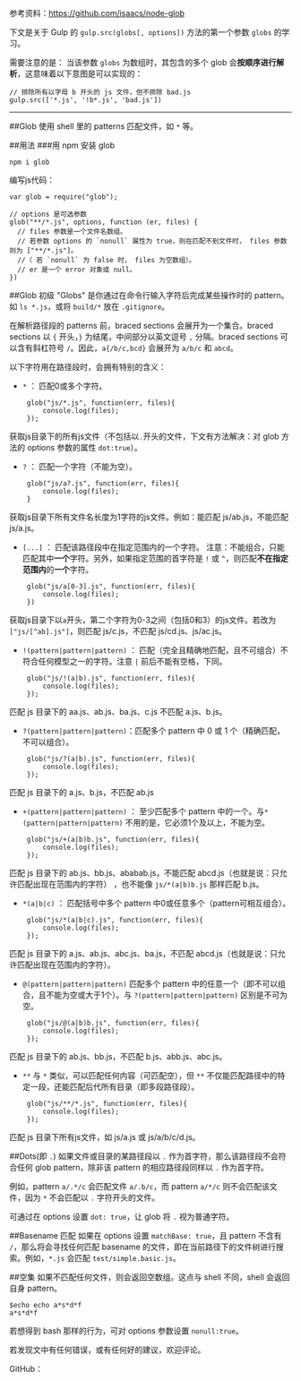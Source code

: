 参考资料：https://github.com/isaacs/node-glob

下文是关于 Gulp 的 `gulp.src(globs[, options])` 方法的第一个参数 `globs` 的学习。

需要注意的是：
当该参数 `globs` 为数组时，其包含的多个 glob 会**按顺序进行解析**，这意味着以下意图是可以实现的：

    // 排除所有以字母 b 开头的 js 文件，但不排除 bad.js
    gulp.src(['*.js', '!b*.js', 'bad.js'])

---

##Glob
使用 shell 里的 patterns 匹配文件，如 `*` 等。

##用法
###用 npm 安装 glob

    npm i glob
    
编写js代码：

    var glob = require("glob");
    
    // options 是可选参数
    glob("**/*.js", options, function (er, files) {
      // files 参数是一个文件名数组。
      // 若参数 options 的 `nonull` 属性为 true，则在匹配不到文件时， files 参数则为 ["**/*.js"]。
      //（ 若 `nonull` 为 false 时， files 为空数组）。
      // er 是一个 error 对象或 null。
    })
 
##Glob 初级
"Globs" 是你通过在命令行输入字符后完成某些操作时的 pattern。如 `ls *.js`，或将 `build/*` 放在 `.gitignore`。

在解析路径段的 patterns 前，braced sections 会展开为一个集合。braced sections 以 `{` 开头，`}` 为结尾，中间部分以英文逗号 `,` 分隔。braced sections 可以含有斜杠符号 `/`。因此，`a{/b/c,bcd}` 会展开为 `a/b/c` 和 `abcd`。

以下字符用在路径段时，会拥有特别的含义：

 - `*` ： 匹配0或多个字符。

        glob("js/*.js", function(err, files){
        	console.log(files);
        });
获取js目录下的所有js文件（不包括以`.`开头的文件，下文有方法解决：对 glob 方法的 options 参数的属性 `dot:true`）。


 - `?` ： 匹配一个字符（不能为空）。

        glob("js/a?.js", function(err, files){
            console.log(files);
        }
获取js目录下所有文件名长度为1字符的js文件。例如：能匹配 js/ab.js，不能匹配 js/a.js。

        
 - `[...]` ： 匹配该路径段中在指定范围内的一个字符。
注意：不能组合，只能匹配其中**一个**字符。另外，如果指定范围的首字符是 `!` 或 `^`，则匹配**不在指定范围内**的**一个**字符。
    
        glob("js/a[0-3].js", function(err, files){
            console.log(files);
        })
获取js目录下以`a`开头，第二个字符为0-3之间（包括0和3）的js文件。若改为 `["js/[^ab].js"]`，则匹配  js/c.js，不匹配 js/cd.js、js/ac.js。


 - `!(pattern|pattern|pattern)` ： 匹配（完全且精确地匹配，且不可组合）不符合任何模型之一的字符。注意 `|` 前后不能有空格，下同。
 
        glob("js/!(a|b).js", function(err, files){
        	console.log(files);
        });
匹配 js 目录下的 aa.js、ab.js、ba.js、c.js 不匹配 a.js、b.js。



 - `?(pattern|pattern|pattern)`：匹配多个 pattern 中 0 或 1 个（精确匹配，不可以组合）。
 
        glob("js/?(a|b).js", function(err, files){
        	console.log(files);
        });
匹配 js 目录下的 a.js、b.js，不匹配 ab.js


 - `+(pattern|pattern|pattern)` ： 至少匹配多个 pattern 中的一个。与`*(pattern|pattern|pattern)` 不用的是，它必须1个及以上，不能为空。

        glob("js/+(a|b)b.js", function(err, files){
         	console.log(files);
        });
匹配 js 目录下的 ab.js、bb.js、ababab.js，不能匹配 abcd.js（也就是说：只允许匹配出现在范围内的字符） ，也不能像 `js/*(a|b)b.js` 那样匹配 b.js。


 - `*(a|b|c)` ： 匹配括号中多个 pattern 中0或任意多个（pattern可相互组合）。 
 
        glob("js/*(a|b|c).js", function(err, files){
        	console.log(files);
        });
匹配 js 目录下的 a.js、ab.js、abc.js、ba.js，不匹配 abcd.js（也就是说：只允许匹配出现在范围内的字符）。


 - `@(pattern|pattern|pattern)` 匹配多个 pattern 中的任意一个（即不可以组合，且不能为空或大于1个）。与 `?(pattern|pattern|pattern)` 区别是不可为空。

        glob("js/@(a|b)b.js", function(err, files){
        	console.log(files);
        });
匹配 js 目录下的 ab.js、bb.js，不匹配 b.js、abb.js、abc.js。


 - `**` 与 `*` 类似，可以匹配任何内容（可匹配空），但 `**` 不仅能匹配路径中的特定一段，还能匹配后代所有目录（即多段路径段）。

        glob("js/**/*.js", function(err, files){
        	console.log(files);
        });
匹配 js 目录下所有js文件，如 js/a.js 或 js/a/b/c/d.js。
    
##Dots(即 `.`)
如果文件或目录的某路径段以 `.` 作为首字符，那么该路径段不会符合任何  glob pattern，除非该 pattern 的相应路径段同样以 `.` 作为首字符。

例如，pattern `a/.*/c` 会匹配文件 `a/.b/c`，而 pattern `a/*/c` 则不会匹配该文件，因为 `*` 不会匹配以 `.` 字符开头的文件。

可通过在 options 设置 `dot: true`，让 glob 将 `.` 视为普通字符。

##Basename 匹配
如果在 options 设置 `matchBase: true`，且 pattern 不含有 `/`，那么将会寻找任何匹配 basename 的文件，即在当前路径下的文件树进行搜索。例如，`*.js` 会匹配 `test/simple.basic.js`。

##空集
如果不匹配任何文件，则会返回空数组。这点与 shell 不同，shell 会返回自身 pattern。

    $echo echo a*s*d*f
    a*s*d*f

若想得到 bash 那样的行为，可对 options 参数设置 `nonull:true`。

若发现文中有任何错误，或有任何好的建议，欢迎评论。

GitHub：
